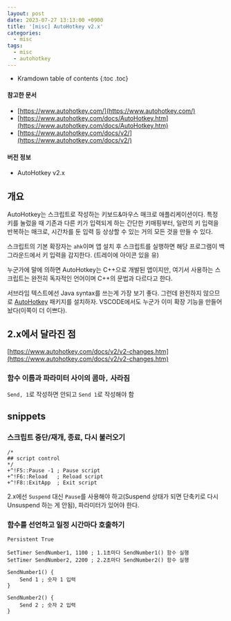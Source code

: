 ```yaml
---
layout: post
date: 2023-07-27 13:13:00 +0900
title: '[misc] AutoHotkey v2.x'
categories:
  - misc
tags:
  - misc
  - autohotkey
---
```


* Kramdown table of contents
{:toc .toc}

#### 참고한 문서

- [https://www.autohotkey.com/](https://www.autohotkey.com/)
- [https://www.autohotkey.com/docs/AutoHotkey.htm](https://www.autohotkey.com/docs/AutoHotkey.htm)
- [https://www.autohotkey.com/docs/v2/](https://www.autohotkey.com/docs/v2/)

#### 버전 정보

- AutoHotkey v2.x


## 개요

AutoHotkey는 스크립트로 작성하는 키보드&마우스 매크로 애플리케이션이다. 특정 키를 눌렀을 때 기존과 다른 키가 입력되게 하는 간단한 키매핑부터, 일련의 키 입력을 반복하는 매크로, 시간차를 둔 입력 등 상상할 수 있는 거의 모든 것을 만들 수 있다.

스크립트의 기본 확장자는 `ahk`이며 앱 설치 후 스크립트를 실행하면 해당 프로그램이 백그라운드에서 키 입력을 감지한다. (트레이에 아이콘 있을 유)

누군가에 말에 의하면 AutoHotkey는 C++으로 개발된 앱이지만, 여기서 사용하는 스크립트는 완전히 독자적인 언어이며 C++의 문법과 다르다고 한다.

서브라임 텍스트에선 Java syntax를 쓰는게 가장 보기 좋다. 그런데 완전하지 않으므로 [AutoHotkey](https://packagecontrol.io/packages/AutoHotkey) 패키지를 설치하자. VSCODE에서도 누군가 이미 확장 기능을 만들어놨다(이쪽이 더 이쁘다).


## 2.x에서 달라진 점

[https://www.autohotkey.com/docs/v2/v2-changes.htm](https://www.autohotkey.com/docs/v2/v2-changes.htm)

### 함수 이름과 파라미터 사이의 콤마`,` 사라짐

`Send, 1`로 작성하면 안되고 `Send 1`로 작성해야 함


## snippets

### 스크립트 중단/재개, 종료, 다시 불러오기

```autohotkey
/*
## script control
*/
+^!F5::Pause -1 ; Pause script
+^!F6::Reload   ; Reload script
+^!F8::ExitApp  ; Exit script
```

2.x에선 `Suspend` 대신 `Pause`를 사용해야 하고(Suspend 상태가 되면 단축키로 다시 Unsuspend 하는 게 안됨), 파라미터가 있어야 한다.

### 함수를 선언하고 일정 시간마다 호출하기

```autohotkey
Persistent True

SetTimer SendNumber1, 1100 ; 1.1초마다 SendNumber1() 함수 실행
SetTimer SendNumber2, 2200 ; 2.2초마다 SendNumber2() 함수 실행

SendNumber1() {
    Send 1 ; 숫자 1 입력
}

SendNumber2() {
    Send 2 ; 숫자 2 입력
}
```